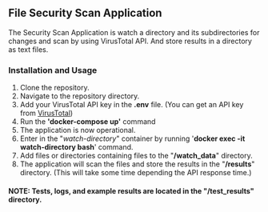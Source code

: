 ## File Security Scan Application

The Security Scan Application is watch a directory and its subdirectories for changes and scan by using VirusTotal API.
And store results in a directory as text files.

### Installation and Usage

1. Clone the repository.
2. Navigate to the repository directory.
3. Add your VirusTotal API key in the **.env** file. (You can get an API key from [VirusTotal](https://www.virustotal.com/gui/join-us))
4. Run the **'docker-compose up'** command
5. The application is now operational.
6. Enter in the "*watch-directory*" container by running '**docker exec -it watch-directory bash**' command.
7. Add files or directories containing files to the "**/watch_data**" directory.
8. The application will scan the files and store the results in the "**/results**" directory. (This will take some time depending the API response time.)

#### NOTE: Tests, logs, and example results are located in the "**/test_results**" directory.
